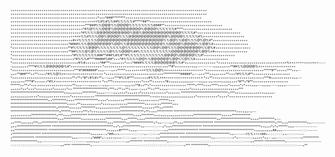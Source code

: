 <span style="font-size: 5px;">
+++++++++++++++++++++++++++++++++++++++++++++++++++++++++++++++++++++++++++++++++++++++++++++++
+++++++++++++++++++++++++++++++++++++++++++++++++++++++++++++++++++++++++++++++++++++++++++++++
++++++++++++++++++++++++++++++++++++++++++*+++*###********+++++++++++++++++++++++++++++++++++++     
++++++++++++++++++++++++++++++++++++++++**%#%#%%##%%%%%#*****##**++++++++++++++++++++++++++++++     
++++++++++++++++++++++++++++++++++++***###%%@@@%%@@@@%%%%%%%%####**++++++++++++++++++++++++++++     
+++++++++++++++++++++++++++++++++++*#%@%%%@@@%@@@@@@@@@%@@@@%%%%%%#****++++++++++++++++++++++++     
++++++++++++++++++++++++++++++++++*#%%%%@@@@@@@@@@@%@@%@@@@@@@@@@@@@%%%%#*+++++++++++++++++++++
+++++++++++++++++++++++++++++++***%%#%%%@@%@@@@%%%@@@@@@@@@@@@@%@@@@%%%%%#%*+++++++++++++++++++     
++++++++++++++++++++++++++++++#**%%%%%%@@@@@@@@@@@@@@@@@@@@@@%%@@%%@@%%%@%@%#*+++++++++++++++++
++++++++++++++++++++++++++++*####%%%@@@@@@@@%@@%%@@@@@@@@@@@@%%@@@@%@@@@%%@@%#+++++++++++++++++     
*+++++++++++++++++++++++++++**#%%%%%@@@%%%%%%%%@%%%%%%%%%@@%@@%%%@@@@@@@@%%@%#+++++++++++++++++ 
++++++++++++++++++++++++++++**##%%%@%@%%%%%@%%%@@@%##%%%%%%%%%%%@@@@@@@@@%@@%*#++++++++++++++++     
*+++++++++++++++++++++++++++++*#%%%%%%%###**###%#%#**#%%%%%%%%%%%%@@@@%@@@@@%%#*+++++++++++++++     
*++++++++++++++++++++++++++++++*#%%%#****#####%##*+++*#%%%%%@@%%@@@@@@%@@%%@%%#++++++++++++++++     
*++++++++++++++++++++++++++++++++#%#+++++++*##***+====++*+++*####%%%%@@@@@@@%%#*+++++++++++++++     
*++++++++++++++++++++++++++++++++*%*++====++++*+=------======++****#%%%@@@@@@%#*+++++++++++++++     
*+++++++++++++++++++++++++++++++**#*+++++++++==-----------=====+++**##%%@@@@%*+++++++++++++++++     
*++++++++++++++++++++++++++++++***#*#######*+==-----=++*****++++++++**%%%@@%*++++++++++++++++++     
*++++++++++++++++++++++++++++*****#**+++++***++=--==+**###***++**++++*#%%@%**++++++++++++++++++     
*++++++++++++++++++++++++++++***********#####*=---=++***++==++++**+++*#%%%#**++++++++++++++++++     
*+++++++++++++++++++++++++++++**+**+*#*+#%#+**=---==+***#%%#***+++++++#%%%***+++++++++++++++++*     
*++**+++++++++++++++++++++++++***#+=+++++++++==---=====++****#*++++++*#%*++++++++++++++++++++++     
*++***++++++++++++++*+++**++++++*#+===========----====-==++++======++*#**+*#**+++++++++++++++++     
******++**+*++++++++++++++++++++**+==-----====----===-----------===++**#++**+*+++++++++++++++++     
*****+****++++****+++++*+++++*+*+++===---====-----====----------==+++*++*+++*++++++++*++++++*++     
**********************+***++**++**+===---==+**++***====--------===++*++++=++++++++++++++++++***     
**********************************++=======*********+===------===+++*+==+++*++++++++++++*++++++     
******************************+***+++=======++++=====-==+======++++*++===++++++++++*+++++++++++     
***********************************++++++===============+*++++++++++*+=++*+++++++++++++++++++++     
************************++*********++++***************++++*++++++++*********++++++++++******+++     
************************************+++++**+=======++*++++==++++++***********++++++++*******+++     
*****************************+*******++++++*********++====++++++**************++++++***++******     
*******************************+******++++++***+*+++====+++++++***************+**++++**********     
****************************************+++===-=---===+++++++****************+***++++**********     
*****************************++++********++++========+++++++******************+++++************     
******************************+++***********++++++++++++**********+=+******++++****************     
*****************************++*******************++++**********=---=+****++++++***++**********     
*******************************+++********++***************+*+=------=+**+++*******************     
***************************************+***+++************+=----------=++**********************     
***************************************++*++***********+=------::::----=*+++*******************     
*************************************++==+*+*+******+==------------::---++*********************     
*************************************++===+#*****+===-----------:::::-----=+*******************     
***********************************+========##===-------------:::::::-------+******************     
*******************************+=====--=*##+++----------::::::::::-=-:::::----+****************     
****************************+=--------*%%+=+*##+-:::::::::::::::==--::::-:------+**************     
***********************+==---------=*###*=--=++++++-:::::::::-==-::::::--:::-----=+************     
********************+=------------+*+----------===++*+=::::==-:::::::::::::::-------+**********     
*****************+=---------------------::::::-------=+++==-::::::::::::::::::--::---=+********     
***************=----------------------::::::::::::::::----::::::::::::-:::-::::::::----=+******     
*************+-------------------------:::::::::::::::::::::::::::::::::::-:::::::::-----=+****     
************=-------:-------------------------::-::::::::::::::::::::::::::::::::::::------=***     
***********=--------:-----------------------::--::::::::::::::::::::::::::::::::::::::::----=**
<span/>
